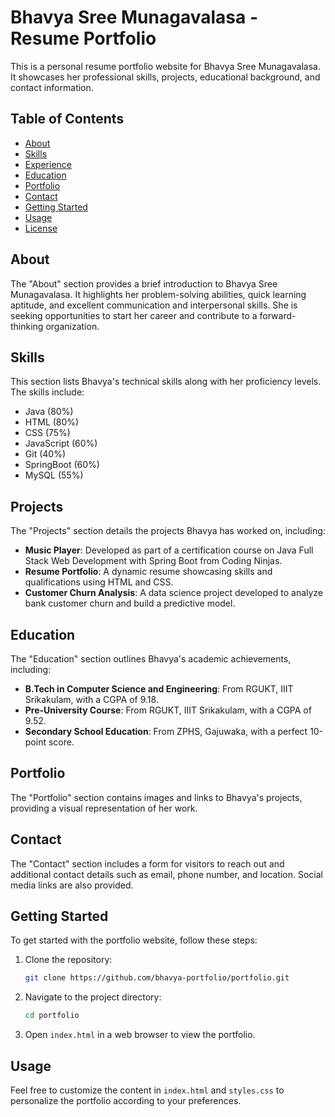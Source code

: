 # Bhavya Sree Munagavalasa - Resume Portfolio

This is a personal resume portfolio website for Bhavya Sree Munagavalasa. It showcases her professional skills, projects, educational background, and contact information.

## Table of Contents
- [About](#about)
- [Skills](#skills)
- [Experience](#experience)
- [Education](#education)
- [Portfolio](#portfolio)
- [Contact](#contact)
- [Getting Started](#getting-started)
- [Usage](#usage)
- [License](#license)

## About
The "About" section provides a brief introduction to Bhavya Sree Munagavalasa. It highlights her problem-solving abilities, quick learning aptitude, and excellent communication and interpersonal skills. She is seeking opportunities to start her career and contribute to a forward-thinking organization.

## Skills
This section lists Bhavya's technical skills along with her proficiency levels. The skills include:
- Java (80%)
- HTML (80%)
- CSS (75%)
- JavaScript (60%)
- Git (40%)
- SpringBoot (60%)
- MySQL (55%)

## Projects
The "Projects" section details the projects Bhavya has worked on, including:
- **Music Player**: Developed as part of a certification course on Java Full Stack Web Development with Spring Boot from Coding Ninjas.
- **Resume Portfolio**: A dynamic resume showcasing skills and qualifications using HTML and CSS.
- **Customer Churn Analysis**: A data science project developed to analyze bank customer churn and build a predictive model.

## Education
The "Education" section outlines Bhavya's academic achievements, including:
- **B.Tech in Computer Science and Engineering**: From RGUKT, IIIT Srikakulam, with a CGPA of 9.18.
- **Pre-University Course**: From RGUKT, IIIT Srikakulam, with a CGPA of 9.52.
- **Secondary School Education**: From ZPHS, Gajuwaka, with a perfect 10-point score.

## Portfolio
The "Portfolio" section contains images and links to Bhavya's projects, providing a visual representation of her work.

## Contact
The "Contact" section includes a form for visitors to reach out and additional contact details such as email, phone number, and location. Social media links are also provided.

## Getting Started
To get started with the portfolio website, follow these steps:

1. Clone the repository:
    ```bash
    git clone https://github.com/bhavya-portfolio/portfolio.git
    ```
2. Navigate to the project directory:
    ```bash
    cd portfolio
    ```
3. Open `index.html` in a web browser to view the portfolio.

## Usage
Feel free to customize the content in `index.html` and `styles.css` to personalize the portfolio according to your preferences.
